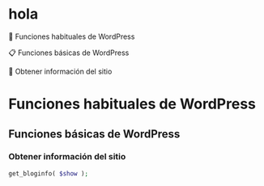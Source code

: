 # hola


📌 Funciones habituales de WordPress

📋 Funciones básicas de WordPress

📌 Obtener información del sitio

# Funciones habituales de WordPress

## Funciones básicas de WordPress

### Obtener información del sitio

```php
get_bloginfo( $show );